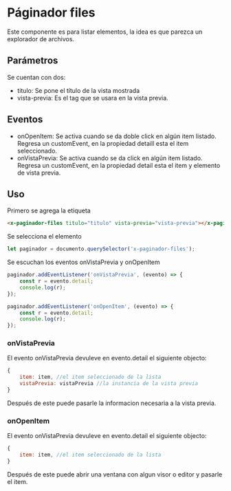 # Páginador files

Este componente es para listar elementos, la idea es que parezca un explorador de archivos.

## Parámetros

Se cuentan con dos:
- titulo: Se pone el título de la vista mostrada
- vista-previa: Es el tag que se usara en la vista previa.

## Eventos

- onOpenItem: Se activa cuando se da doble click en algún item listado. Regresa un customEvent, en la propiedad detaill esta el item seleccionado.
- onVistaPrevia: Se activa cuando se da click en algún item listado. Regresa un customEvent, en la propiedad detail esta el item y elemento de vista previa.

## Uso

Primero se agrega la etiqueta

```html
<x-paginador-files titulo="titulo" vista-previa="vista-previa"></x-paginador-files>
```

Se selecciona el elemento

```javascript
let paginador = documento.querySelector('x-paginador-files');
```

Se escuchan los eventos onVistaPrevia y onOpenItem

```javascript
paginador.addEventListener('onVistaPrevia', (evento) => {
    const r = evento.detail;
    console.log(r);
});

paginador.addEventListener('onOpenItem', (evento) => {
    const r = evento.detail;
    console.log(r);
});
```
### onVistaPrevia
El evento onVistaPrevia devuleve en evento.detail el siguiente objecto:
```javascript
{
    item: item, //el item seleccionado de la lista
    vistaPrevia: vistaPrevia //la instancia de la vista previa
}
```
Después de este puede pasarle la informacion necesaria a la vista previa.

### onOpenItem
El evento onVistaPrevia devuleve en evento.detail el siguiente objecto:
```javascript
{
    item: item, //el item seleccionado de la lista
}
```
Después de este puede abrir una ventana con algun visor o editor y pasarle el item.